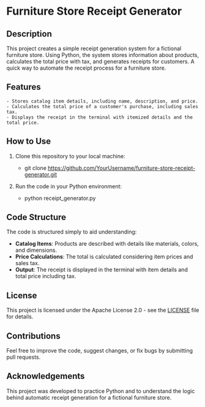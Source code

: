 # Furniture Store Receipt Generator

## Description
This project creates a simple receipt generation system for a fictional furniture store. Using Python, the system stores information about products, calculates the total price with tax, and generates receipts for customers. A quick way to automate the receipt process for a furniture store.

## Features
    - Stores catalog item details, including name, description, and price.
    - Calculates the total price of a customer's purchase, including sales tax.
    - Displays the receipt in the terminal with itemized details and the total price.

## How to Use
1. Clone this repository to your local machine:
    - git clone https://github.com/YourUsername/furniture-store-receipt-generator.git

2. Run the code in your Python environment:
    - python receipt_generator.py

## Code Structure
The code is structured simply to aid understanding:
- **Catalog Items**: Products are described with details like materials, colors, and dimensions.
- **Price Calculations**: The total is calculated considering item prices and sales tax.
- **Output**: The receipt is displayed in the terminal with item details and total price including tax.

## License
This project is licensed under the Apache License 2.0 - see the [LICENSE](LICENSE) file for details.

## Contributions
Feel free to improve the code, suggest changes, or fix bugs by submitting pull requests.

## Acknowledgements
This project was developed to practice Python and to understand the logic behind automatic receipt generation for a fictional furniture store.
